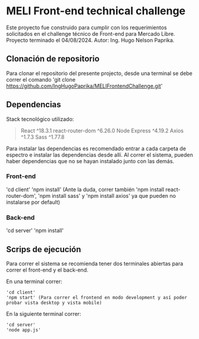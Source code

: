 # MELI Front-end technical challenge

Este proyecto fue construido para cumplir con los requerimientos solicitados en el challenge técnico de Front-end para Mercado Libre.
Proyecto terminado el 04/08/2024.
Autor: Ing. Hugo Nelson Paprika. 

## Clonación de repositorio

Para clonar el repositorio del presente projecto, desde una terminal se debe correr el comando
'git clone https://github.com/IngHugoPaprika/MELIFrontendChallenge.git'

## Dependencias

Stack tecnológico utilizado:

> React ^18.3.1
> react-router-dom ^6.26.0
> Node
> Express ^4.19.2
> Axios ^1.7.3
> Sass ^1.77.8

Para instalar las dependencias es recomendado entrar a cada carpeta de espectro e instalar las dependencias desde allí.
Al correr el sistema, pueden haber dependencias que no se hayan instalado junto con las demás.

### Front-end

'cd client'
'npm install'
(Ante la duda, correr también 'npm install react-router-dom', 'npm install sass' y 'npm install axios' 
ya que pueden no instalarse por default)

### Back-end
'cd server'
'npm install'

## Scrips de ejecución

Para correr el sistema se recomienda tener dos terminales abiertas para correr el front-end y el back-end.

En una terminal correr:

    'cd client'
    'npm start' (Para correr el frontend en modo development y así poder probar vista desktop y vista mobile)

En la siguiente terminal correr:

    'cd server'
    'node app.js'